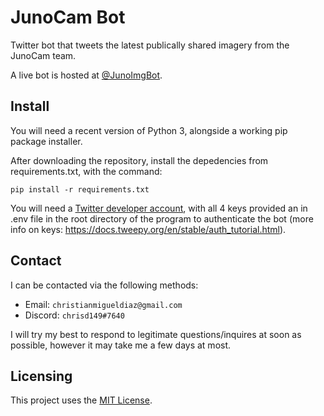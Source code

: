 # JunoCam Bot
 Twitter bot that tweets the latest publically shared imagery from the JunoCam team.  

 A live bot is hosted at [@JunoImgBot](https://twitter.com/JunoImgBot).

 ## Install
 You will need a recent version of Python 3, alongside a working pip package installer.

 After downloading the repository, install the depedencies from requirements.txt, with the command:

 `pip install -r requirements.txt` 

 You will need a [Twitter developer account](https://developer.twitter.com/), with all 4 keys provided an in .env file in the root directory of the program to authenticate the bot (more info on keys: https://docs.tweepy.org/en/stable/auth_tutorial.html).

 ## Contact
I can be contacted via the following methods:
* Email: `christianmigueldiaz@gmail.com`
* Discord: `chrisd149#7640`

I will try my best to respond to legitimate questions/inquires at soon as possible, however it may take me a few days at most.

## Licensing
This project uses the [MIT License](LICENSE).




